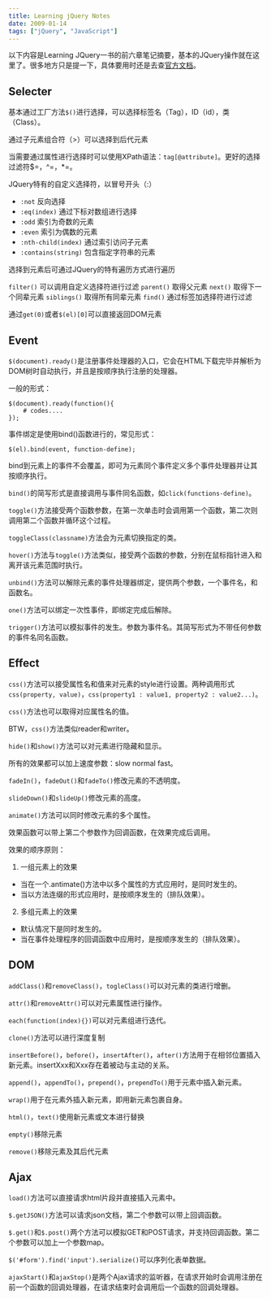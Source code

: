 ```yaml
---
title: Learning jQuery Notes
date: 2009-01-14
tags: ["jQuery", "JavaScript"]
---
```


以下内容是Learning JQuery一书的前六章笔记摘要，基本的JQuery操作就在这里了。很多地方只是提一下，具体要用时还是去查[官方文档](http://docs.jquery.com)。

## Selecter ##

基本通过工厂方法`$()`进行选择，可以选择标签名（Tag），ID（id），类（Class）。

通过子元素组合符（&gt;）可以选择到后代元素

当需要通过属性进行选择时可以使用XPath语法：`tag[@attribute]`。更好的选择过滤符$=，^=，\*=。

JQuery特有的自定义选择符，以冒号开头（:）

* `:not` 反向选择
* `:eq(index)` 通过下标对数组进行选择
* `:odd` 索引为奇数的元素
* `:even` 索引为偶数的元素
* `:nth-child(index)` 通过索引访问子元素
* `:contains(string)` 包含指定字符串的元素

选择到元素后可通过JQuery的特有遍历方式进行遍历

`filter()` 可以调用自定义选择符进行过滤
`parent()` 取得父元素
`next()` 取得下一个同辈元素
`siblings()` 取得所有同辈元素
`find()` 通过标签加选择符进行过滤

通过`get(0)`或者`$(el)[0]`可以直接返回DOM元素

## Event ##

`$(document).ready()`是注册事件处理器的入口，它会在HTML下载完毕并解析为DOM树时自动执行，并且是按顺序执行注册的处理器。

一般的形式：

    $(document).ready(function(){
        # codes....
    });

事件绑定是使用bind()函数进行的，常见形式：

``$(el).bind(event, function-define);``

bind到元素上的事件不会覆盖，即可为元素同个事件定义多个事件处理器并让其按顺序执行。

`bind()`的简写形式是直接调用与事件同名函数，如`click(functions-define)`。

`toggle()`方法接受两个函数参数，在第一次单击时会调用第一个函数，第二次则调用第二个函数并循环这个过程。

`toggleClass(classname)`方法会为元素切换指定的类。

`hover()`方法与`toggle()`方法类似，接受两个函数的参数，分别在鼠标指针进入和离开该元素范围时执行。

`unbind()`方法可以解除元素的事件处理器绑定，提供两个参数，一个事件名，和函数名。

`one()`方法可以绑定一次性事件，即绑定完成后解除。

`trigger()`方法可以模拟事件的发生。参数为事件名。其简写形式为不带任何参数的事件名同名函数。

## Effect ##

`css()`方法可以接受属性名和值来对元素的style进行设置。两种调用形式`css(property, value)`，`css(property1 : value1, property2 : value2...)`。

`css()`方法也可以取得对应属性名的值。

BTW，`css()`方法类似reader和writer。

`hide()`和`show()`方法可以对元素进行隐藏和显示。

所有的效果都可以加上速度参数：slow normal fast。

`fadeIn()`，`fadeOut()`和`fadeTo()`修改元素的不透明度。

`slideDown()`和`slideUp()`修改元素的高度。

`animate()`方法可以同时修改元素的多个属性。

效果函数可以带上第二个参数作为回调函数，在效果完成后调用。

效果的顺序原则：

1. 一组元素上的效果
  * 当在一个.antimate()方法中以多个属性的方式应用时，是同时发生的。
  * 当以方法连缀的形式应用时，是按顺序发生的（排队效果）。
2. 多组元素上的效果
  * 默认情况下是同时发生的。
  * 当在事件处理程序的回调函数中应用时，是按顺序发生的（排队效果）。

## DOM ##

`addClass()`和`removeClass()`，`togleClass()`可以对元素的类进行增删。

`attr()`和`removeAttr()`可以对元素属性进行操作。

`each(function(index){})`可以对元素组进行迭代。

`clone()`方法可以进行深度复制

`insertBefore()`，`before()`，`insertAfter()`，`after()`方法用于在相邻位置插入新元素。insertXxx和Xxx存在着被动与主动的关系。

`append()`，`appendTo()`，`prepend()`，`prependTo()`用于元素中插入新元素。

`wrap()`用于在元素外插入新元素，即用新元素包裹自身。

`html()`，`text()`使用新元素或文本进行替换

`empty()`移除元素

`remove()`移除元素及其后代元素

## Ajax ##

``load()``方法可以直接请求html片段并直接插入元素中。

``$.getJSON()``方法可以请求json文档，第二个参数可以带上回调函数。

``$.get()``和``$.post()``两个方法可以模拟GET和POST请求，并支持回调函数。第二个参数可以加上一个参数map。

``$('#form').find('input').serialize()``可以序列化表单数据。

``ajaxStart()``和``ajaxStop()``是两个Ajax请求的监听器，在请求开始时会调用注册在前一个函数的回调处理器，在请求结束时会调用后一个函数的回调处理器。
